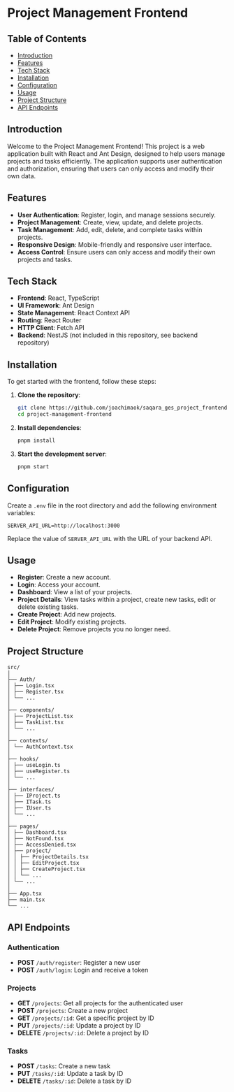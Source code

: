 # Project Management Frontend

## Table of Contents

- [Introduction](#introduction)
- [Features](#features)
- [Tech Stack](#tech-stack)
- [Installation](#installation)
- [Configuration](#configuration)
- [Usage](#usage)
- [Project Structure](#project-structure)
- [API Endpoints](#api-endpoints)

## Introduction

Welcome to the Project Management Frontend! This project is a web application built with React and Ant Design, designed to help users manage projects and tasks efficiently. The application supports user authentication and authorization, ensuring that users can only access and modify their own data.

## Features

- **User Authentication**: Register, login, and manage sessions securely.
- **Project Management**: Create, view, update, and delete projects.
- **Task Management**: Add, edit, delete, and complete tasks within projects.
- **Responsive Design**: Mobile-friendly and responsive user interface.
- **Access Control**: Ensure users can only access and modify their own projects and tasks.

## Tech Stack

- **Frontend**: React, TypeScript
- **UI Framework**: Ant Design
- **State Management**: React Context API
- **Routing**: React Router
- **HTTP Client**: Fetch API
- **Backend**: NestJS (not included in this repository, see backend repository)

## Installation

To get started with the frontend, follow these steps:

1. **Clone the repository**:

   ```sh
   git clone https://github.com/joachimaok/saqara_ges_project_frontend.git
   cd project-management-frontend
   ```

2. **Install dependencies**:

   ```sh
   pnpm install
   ```

3. **Start the development server**:

   ```sh
   pnpm start
   ```

## Configuration

Create a `.env` file in the root directory and add the following environment variables:

```
SERVER_API_URL=http://localhost:3000
```

Replace the value of `SERVER_API_URL` with the URL of your backend API.

## Usage

- **Register**: Create a new account.
- **Login**: Access your account.
- **Dashboard**: View a list of your projects.
- **Project Details**: View tasks within a project, create new tasks, edit or delete existing tasks.
- **Create Project**: Add new projects.
- **Edit Project**: Modify existing projects.
- **Delete Project**: Remove projects you no longer need.

## Project Structure

```
src/
│
├── Auth/
│ ├── Login.tsx
│ ├── Register.tsx
│ └── ...
│
├── components/
│ ├── ProjectList.tsx
│ ├── TaskList.tsx
│ └── ...
│
├── contexts/
│ └── AuthContext.tsx
│
├── hooks/
│ ├── useLogin.ts
│ ├── useRegister.ts
│ └── ...
│
├── interfaces/
│ ├── IProject.ts
│ ├── ITask.ts
│ ├── IUser.ts
│ └── ...
│
├── pages/
│ ├── Dashboard.tsx
│ ├── NotFound.tsx
│ ├── AccessDenied.tsx
│ ├── project/
│ │ ├── ProjectDetails.tsx
│ │ ├── EditProject.tsx
│ │ ├── CreateProject.tsx
│ │ └── ...
│ └── ...
│
├── App.tsx
├── main.tsx
└── ...
```

## API Endpoints

### Authentication

- **POST** `/auth/register`: Register a new user
- **POST** `/auth/login`: Login and receive a token

### Projects

- **GET** `/projects`: Get all projects for the authenticated user
- **POST** `/projects`: Create a new project
- **GET** `/projects/:id`: Get a specific project by ID
- **PUT** `/projects/:id`: Update a project by ID
- **DELETE** `/projects/:id`: Delete a project by ID

### Tasks

- **POST** `/tasks`: Create a new task
- **PUT** `/tasks/:id`: Update a task by ID
- **DELETE** `/tasks/:id`: Delete a task by ID
